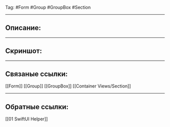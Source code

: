 Tag: #Form #Group #GroupBox #Section 

---
## Описание:


---
## Скриншот:


---
## Связаные ссылки:
[[Form]]
[[Group]]
[[GroupBox]]
[[Container Views/Section]]


---
## Обратные ссылки:
[[01 SwiftUI Helper]]